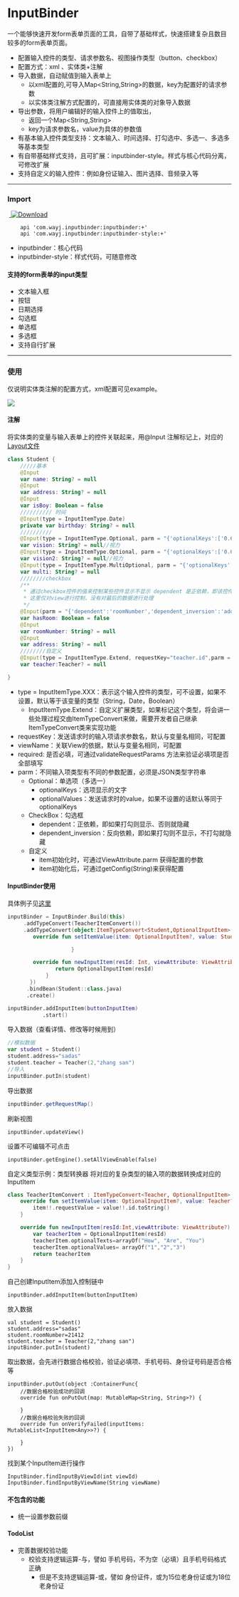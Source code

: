 # InputBinder
一个能够快速开发form表单页面的工具，自带了基础样式，快速搭建复杂且数目较多的form表单页面。

- 配置输入控件的类型、请求参数名、视图操作类型（button、checkbox）
- 配置方式：xml 、实体类+注解
- 导入数据，自动赋值到输入表单上
  - 以xml配置的,可导入Map<String,String>的数据，key为配置好的请求参数
  - 以实体类注解方式配置的，可直接用实体类的对象导入数据
- 导出参数，将用户编辑好的输入控件上的值取出，
  - 返回一个Map<String,String>
  - key为请求参数名，value为具体的参数值
- 有基本输入控件类型支持：文本输入、时间选择、打勾选中、多选一、多选多等基本类型
- 有自带基础样式支持，且可扩展：inputbinder-style。样式与核心代码分离，可修改扩展
- 支持自定义的输入控件：例如身份证输入、图片选择、音频录入等

---------

### Import

 [ ![Download](https://api.bintray.com/packages/wayj/maven/inputbinder/images/download.svg) ](https://bintray.com/wayj/maven/inputbinder/_latestVersion)  

```
    api 'com.wayj.inputbinder:inputbinder:+'
    api 'com.wayj.inputbinder:inputbinder-style:+'
```

* inputbinder：核心代码
* inputbinder-style：样式代码，可随意修改

#### 支持的form表单的input类型

* 文本输入框
* 按钮
* 日期选择
* 勾选框
* 单选框
* 多选框
* 支持自行扩展

---------

### 使用

仅说明实体类注解的配置方式，xml配置可见example。

![](https://github.com/WayJ/InputBinder/blob/master/docs/demo.gif)

#### 注解

将实体类的变量与输入表单上的控件关联起来，用@Input 注解标记上，对应的[Layout文件](https://github.com/WayJ/InputBinder/blob/master/example2/src/main/res/layout/input_xml_activity.xml)

```kotlin
class Student {
	/////基本
    @Input
    var name: String? = null
    @Input 
    var address: String? = null
    @Input
    var isBoy: Boolean = false
    ////////// 时间
    @Input(type = InputItemType.Date)
    private var birthday: String? = null
    ////////// 
    @Input(type = InputItemType.Optional, parm = "{'optionalKeys':['0.6','0.8','1.0']}", requestKey = "vision")
    var vision: String? = null//视力
    @Input(type = InputItemType.Optional, parm = "{'optionalKeys':['0.6','0.8','1.0'],'optionalValues':['6','8','10']}", requestKey = "student.vision2")
    var vision2: String? = null//视力
    @Input(type = InputItemType.MultiOptional, parm = "{'optionalKeys':['语文','数学','英语']}")
    var multi: String? = null
    ////////checkbox
    /**
     * 通过checkbox控件的值来控制某些控件显示不显示 dependent 是正依赖，即该控件和关联控件的显示是一致的，要么都显示，要么都不显示，dependent_inversion则是翻回来只显示一个
     * 这里仅对view进行控制，没有对最后的数据进行处理
     */
    @Input(parm = "{'dependent':'roomNumber','dependent_inversion':'address'}")
    var hasRoom: Boolean = false
    @Input
    var roomNumber: String? = null
    @Input
    var address: String? = null
    ////////自定义
    @Input(type = InputItemType.Extend, requestKey="teacher.id",parm = "{'dicName':'教师名字'}")
    var teacher:Teacher? = null

}
```

* type = InputItemType.XXX：表示这个输入控件的类型，可不设置，如果不设置，默认等于该变量的类型（String，Date，Boolean） 
  * InputItemType.Extend：自定义扩展类型，如果标记这个类型，将会讲一些处理过程交由ItemTypeConvert来做，需要开发者自己继承ItemTypeConvert类来实现功能
* requestKey：发送请求时的输入项请求参数名，默认与变量名相同，可配置
* viewName：关联View的依据，默认与变量名相同，可配置
* required: 是否必填，可通过validateRequestParams 方法来验证必填项是否全部填写
* parm：不同输入项类型有不同的参数配置，必须是JSON类型字符串
  * Optional：单选项（多选一）
    * optionalKeys：选项显示的文字
    * optionalValues：发送请求时的value，如果不设置的话默认等同于optionalKeys
  * CheckBox：勾选框
    * dependent：正依赖，即如果打勾则显示、否则就隐藏
    * dependent_inversion：反向依赖，即如果打勾则不显示，不打勾就隐藏
  * 自定义
    * item初始化时，可通过ViewAttribute.parm 获得配置的参数
    * item初始化后，可通过getConfig(String)来获得配置



#### InputBinder使用

具体例子见[这里](https://github.com/WayJ/InputBinder/blob/master/example2/src/main/java/com/wayj/inputbinder/example2/Input2Activity.kt)

```kotlin
inputBinder = InputBinder.Build(this)
     .addTypeConvert(TeacherItemConvert())
     .addTypeConvert(object:ItemTypeConvert<Student,OptionalInputItem>(){
        override fun setItemValue(item: OptionalInputItem?, value: Student?) {

                    }

        override fun newInputItem(resId: Int, viewAttribute: ViewAttribute?): OptionalInputItem {
               return OptionalInputItem(resId)
            }
       })
      .bindBean(Student::class.java)
      .create()

inputBinder.addInputItem(buttonInputItem)
           .start()
```

导入数据（查看详情、修改等时候用到）

```kotlin
//模拟数据
var student = Student()
student.address="sadas"
student.teacher = Teacher(2,"zhang san")
//导入
inputBinder.putIn(student)
```

导出数据

```java
inputBinder.getRequestMap()
```

刷新视图

```
inputBinder.updateView()
```

设置不可编辑不可点击

```
inputBinder.getEngine().setAllViewEnable(false)
```

自定义类型示例：类型转换器 将对应的复杂类型的输入项的数据转换成对应的InputItem

```kotlin
class TeacherItemConvert : ItemTypeConvert<Teacher, OptionalInputItem>() {
    override fun setItemValue(item: OptionalInputItem?, value: Teacher?) {
        item!!.requestValue = value!!.id.toString()
    }

    override fun newInputItem(resId:Int,viewAttribute: ViewAttribute?): OptionalInputItem {
        var teacherItem = OptionalInputItem(resId)
        teacherItem.optionalTexts=arrayOf("How", "Are", "You")
        teacherItem.optionalValues= arrayOf("1","2","3")
        return teacherItem
    }
}
```

自己创建InputItem添加入控制链中

```
inputBinder.addInputItem(buttonInputItem)
```

放入数据

```
val student = Student()
student.address="sadas"
student.roomNumber=21412
student.teacher = Teacher(2,"zhang san")
inputBinder.putIn(student)
```

取出数据，会先进行数据合格校验，验证必填项、手机号码、身份证号码是否合格等

```
inputBinder.putOut(object :ContainerFunc{
	//数据合格校验成功的回调
    override fun onPutOut(map: MutableMap<String, String>?) {

    }
	//数据合格校验失败的回调
    override fun onVerifyFailed(inputItems: MutableList<InputItem<Any>>?) {

    }
})
```

找到某个InputItem进行操作

```
InputBinder.findInputByViewId(int viewId)
InputBinder.findInputByViewName(String viewName)
```



#### 不包含的功能

* 统一设置参数前缀



#### TodoList

* 完善数据校验功能
  * 校验支持逻辑运算-与，譬如   手机号码，不为空（必填）且手机号码格式正确
    * 但是不支持逻辑运算-或，譬如 身份证件，或为15位老身份证或为18位老身份证

